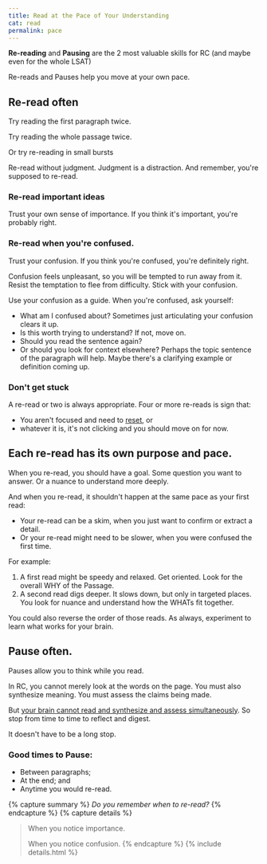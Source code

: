 ```yaml
---
title: Read at the Pace of Your Understanding
cat: read
permalink: pace
---
```


**Re-reading** and **Pausing** are the 2 most valuable skills for RC (and maybe even for the whole LSAT)

Re-reads and Pauses help you move at your own pace.

## Re-read often

Try reading the first paragraph twice.

Try reading the whole passage twice.

Or try re-reading in small bursts

Re-read without judgment. Judgment is a distraction. And remember, you're supposed to re-read.

### Re-read important ideas

Trust your own sense of importance. If you think it's important, you're probably right.

### Re-read when you're confused.

Trust your confusion. If you think you're confused, you're definitely right.

Confusion feels unpleasant, so you will be tempted to run away from it. Resist the temptation to flee from difficulty. Stick with your confusion. 

Use your confusion as a guide. When you're confused, ask yourself:

- What am I confused about? Sometimes just articulating your confusion clears it up.
- Is this worth trying to understand? If not, move on.
- Should you read the sentence again?
- Or should you look for context elsewhere? Perhaps the topic sentence of the paragraph will help. Maybe there's a clarifying example or definition coming up.

### Don't get stuck

A re-read or two is always appropriate. Four or more re-reads is sign that:

- You aren't focused and need to [reset][reset], or
- whatever it is, it's not clicking and you should move on for now.

## Each re-read has its own purpose and pace.

When you re-read, you should have a goal. Some question you want to answer. Or a nuance to understand more deeply.

And when you re-read, it shouldn't happen at the same pace as your first read:

- Your re-read can be a skim, when you just want to confirm or extract a detail.
- Or your re-read might need to be slower, when you were confused the first time.

For example:

1. A first read might be speedy and relaxed. Get oriented. Look for the overall WHY of the Passage.
1. A second read digs deeper. It slows down, but only in targeted places. You look for nuance and understand how the WHATs fit together.

You could also reverse the order of those reads. As always, experiment to learn what works for your brain.

## Pause often.

Pauses allow you to think while you read.

In RC, you cannot merely look at the words on the page. You must also synthesize meaning. You must assess the claims being made.

 But [your brain cannot read and synthesize and assess simultaneously][multitask]. So stop from time to time to reflect and digest. 

It doesn't have to be a long stop.

### Good times to Pause:

- Between paragraphs;
- At the end; and
- Anytime you would re-read.


{% capture summary %}
*Do you remember when to re-read?*
{% endcapture %}
{% capture details %}
> When you notice importance.
>
> When you notice confusion.
{% endcapture %}
{% include details.html %}

[multitask]: glossary.html#multitask
[reset]: resets.html